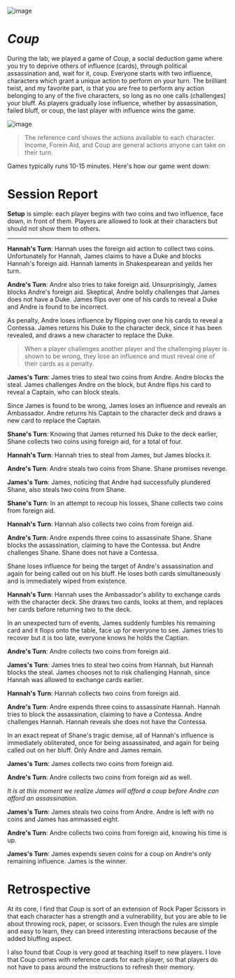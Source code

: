 ![image](https://github.com/ricedust-school/art108-blog/assets/62413269/c69d842c-49ff-4d92-8523-ab15b89074d5)

# *Coup*

During the lab, we played a game of *Coup*, a social deduction game where you try to deprive others of influence (cards), through political assassination and, wait for it, coup. Everyone starts with two influence, characters which grant a unique action to perform on your turn. The brilliant twist, and my favorite part, is that you are free to perform any action belonging to any of the five characters, so long as no one calls (challenges) your bluff. As players gradually lose influence, whether by assassination, failed bluff, or coup, the last player with influence wins the game.

![image](https://github.com/ricedust-school/art108-blog/assets/62413269/bafceec0-27a0-4799-a967-fd9b224ecbc6)

> The reference card shows the actions available to each character. Income, Forein Aid, and Coup are general actions anyone can take on their turn.

Games typically runs 10-15 minutes. Here's how our game went down:

# Session Report

**Setup** is simple: each player begins with two coins and two influence, face down, in front of them. Players are allowed to look at their characters but should not show them to others.

---

**Hannah's Turn**: Hannah uses the foreign aid action to collect two coins. Unfortunately for Hannah, James claims to have a Duke and blocks Hannah's foreign aid. Hannah laments in Shakespearean and yeilds her turn.

**Andre's Turn**: Andre also tries to take foreign aid. Unsurprisingly, James blocks Andre's foreign aid. Skeptical, Andre boldly challenges that James does not have a Duke. James flips over one of his cards to reveal a Duke and Andre is found to be incorrect. 

As penalty, Andre loses influence by flipping over one his cards to reveal a Contessa. James returns his Duke to the character deck, since it has been revealed, and draws a new character to replace the Duke.

> When a player challenges another player and the challenging player is shown to be wrong, they lose an influence and must reveal one of their cards as a penalty.

**James's Turn**: James tries to steal two coins from Andre. Andre blocks the steal. James challenges Andre on the block, but Andre flips his card to reveal a Captain, who can block steals. 

Since James is found to be wrong, James loses an influence and reveals an Ambassador. Andre returns his Captain to the character deck and draws a new card to replace the Captain.

**Shane's Turn**: Knowing that James returned his Duke to the deck earlier, Shane collects two coins using foreign aid, for a total of four.

**Hannah's Turn**: Hannah tries to steal from James, but James blocks it.

**Andre's Turn**: Andre steals two coins from Shane. Shane promises revenge.

**James's Turn**: James, noticing that Andre had successfully plundered Shane, also steals two coins from Shane.

**Shane's Turn**: In an attempt to recoup his losses, Shane collects two coins from foreign aid.

**Hannah's Turn**: Hannah also collects two coins from foreign aid.

**Andre's Turn**: Andre expends three coins to assassinate Shane. Shane blocks the assassination, claiming to have the Contessa. but Andre challenges Shane. Shane does not have a Contessa.

Shane loses influence for being the target of Andre's assassination and again for being called out on his bluff. He loses both cards simultaneously and is immediately wiped from existence.

**Hannah's Turn**: Hannah uses the Ambassador's ability to exchange cards with the character deck. She draws two cards, looks at them, and replaces her cards before returning two to the deck.

In an unexpected turn of events, James suddenly fumbles his remaining card and it flops onto the table, face up for everyone to see. James tries to recover but it is too late, everyone knows he holds the Captian.

**Andre's Turn**: Andre collects two coins from foreign aid.

**James's Turn**: James tries to steal two coins from Hannah, but Hannah blocks the steal. James chooses not to risk challenging Hannah, since Hannah was allowed to exchange cards earlier.

**Hannah's Turn**: Hannah collects two coins from foreign aid.

**Andre's Turn**: Andre expends three coins to assassinate Hannah. Hannah tries to block the assassination, claiming to have a Contessa. Andre challenges Hannah. Hannah reveals she does not have the Contessa. 

In an exact repeat of Shane's tragic demise, all of Hannah's influence is immediately obliterated, once for being assassinated, and again for being called out on her bluff. Only Andre and James remain.

**James's Turn**: James collects two coins from foreign aid.

**Andre's Turn**: Andre collects two coins from foreign aid as well. 

*It is at this moment we realize James will afford a coup before Andre can afford an assassination.*

**James's Turn**: James steals two coins from Andre. Andre is left with no coins and James has ammassed eight.

**Andre's Turn**: Andre collects two coins from foreign aid, knowing his time is up.

**James's Turn**: James expends seven coins for a coup on Andre's only remaining influence. James is the winner.

# Retrospective

At its core, I find that *Coup* is sort of an extension of Rock Paper Scissors in that each character has a strength and a vulnerability, but you are able to lie about throwing rock, paper, or scissors. Even though the rules are simple and easy to learn, they can breed interesting interactions because of the added bluffing aspect. 

I also found tbat *Coup* is very good at teaching itself to new players. I love that Coup comes with reference cards for each player, so that players do not have to pass around the instructions to refresh their memory. 
